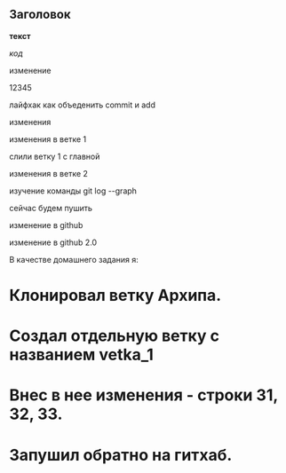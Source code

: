 ## Заголовок ##

__текст__

_код_

изменение 

12345

лайфхак как объеденить commit и add

изменения 

изменения в ветке 1

слили ветку 1 с главной

изменения в ветке 2

изучение команды git log --graph

сейчас будем пушить

изменение в github

изменение в github 2.0



В качестве домашнего задания я:
# Клонировал ветку Архипа.
# Создал отдельную ветку с названием vetka_1
# Внес в нее изменения - строки 31, 32, 33.
# Запушил обратно на гитхаб.